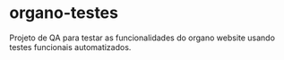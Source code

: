 # organo-testes
Projeto de QA para testar as funcionalidades do organo website usando testes funcionais automatizados.
